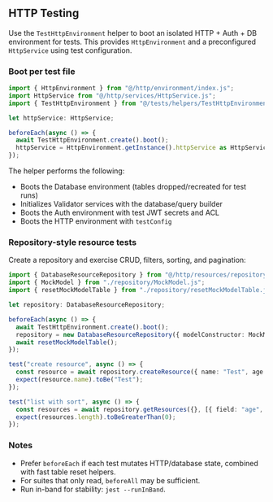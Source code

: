## HTTP Testing

Use the `TestHttpEnvironment` helper to boot an isolated HTTP + Auth + DB environment for tests. This provides `HttpEnvironment` and a preconfigured `HttpService` using test configuration.

### Boot per test file

```typescript
import { HttpEnvironment } from "@/http/environment/index.js";
import HttpService from "@/http/services/HttpService.js";
import { TestHttpEnvironment } from "@/tests/helpers/TestHttpEnvironment.js";

let httpService: HttpService;

beforeEach(async () => {
  await TestHttpEnvironment.create().boot();
  httpService = HttpEnvironment.getInstance().httpService as HttpService;
});
```

The helper performs the following:
- Boots the Database environment (tables dropped/recreated for test runs)
- Initializes Validator services with the database/query builder
- Boots the Auth environment with test JWT secrets and ACL
- Boots the HTTP environment with `testConfig`

### Repository-style resource tests

Create a repository and exercise CRUD, filters, sorting, and pagination:

```typescript
import { DatabaseResourceRepository } from "@/http/resources/repository/DatabaseResourceRepository.js";
import { MockModel } from "./repository/MockModel.js";
import { resetMockModelTable } from "./repository/resetMockModelTable.js";

let repository: DatabaseResourceRepository;

beforeEach(async () => {
  await TestHttpEnvironment.create().boot();
  repository = new DatabaseResourceRepository({ modelConstructor: MockModel });
  await resetMockModelTable();
});

test("create resource", async () => {
  const resource = await repository.createResource({ name: "Test", age: 20 });
  expect(resource.name).toBe("Test");
});

test("list with sort", async () => {
  const resources = await repository.getResources({}, [{ field: "age", sortDirection: "asc" }]);
  expect(resources.length).toBeGreaterThan(0);
});
```

### Notes

- Prefer `beforeEach` if each test mutates HTTP/database state, combined with fast table reset helpers.
- For suites that only read, `beforeAll` may be sufficient.
- Run in-band for stability: `jest --runInBand`.


